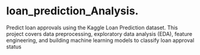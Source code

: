 # loan_prediction_Analysis.
Predict loan approvals using the Kaggle Loan Prediction dataset. This project covers data preprocessing, exploratory data analysis (EDA), feature engineering, and building machine learning models to classify loan approval status
